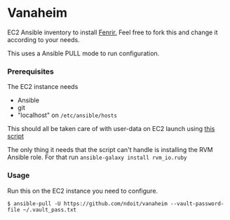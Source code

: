 # Vanaheim
EC2 Ansible inventory to install [Fenrir.](https://github.com/ndoit/fenrir) Feel
free to fork this and change it according to your needs.

This uses a Ansible PULL mode to run configuration.

### Prerequisites
The EC2 instance needs
- Ansible
- git
- "localhost" on `/etc/ansible/hosts`

This should all be taken care of with user-data on EC2 launch using [this script](https://gist.github.com/RyanSnodgrass/4d9388529dcb4ace09f880ce414c7ed9)

The only thing it needs that the script can't handle is installing the RVM
Ansible role. For that run `ansible-galaxy install rvm_io.ruby`

### Usage
Run this on the EC2 instance you need to configure.
```
$ ansible-pull -U https://github.com/ndoit/vanaheim --vault-password-file ~/.vault_pass.txt
```
